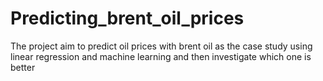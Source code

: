 # Predicting_brent_oil_prices
The project aim to predict oil prices with brent oil as the case study using linear regression and machine learning and then investigate which one is better
